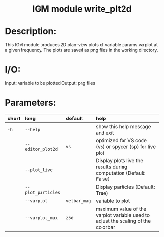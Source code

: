 ### <h1 align="center" id="title">IGM module write_plt2d </h1>

# Description:

This IGM module produces 2D plan-view plots of variable params.varplot at
a given frequency. The plots are saved as png files in the working directory.

# I/O:

Input: variable to be plotted
Output: png files
 
# Parameters: 


|short|long|default|help|
| :--- | :--- | :--- | :--- |
|`-h`|`--help`||show this help message and exit|
||`--editor_plot2d`|`vs`|optimized for VS code (vs) or spyder (sp) for live plot|
||`--plot_live`||Display plots live the results during computation (Default: False)|
||`--plot_particles`||Display particles (Default: True)|
||`--varplot`|`velbar_mag`|variable to plot|
||`--varplot_max`|`250`|maximum value of the varplot variable used to adjust the scaling of the colorbar|

